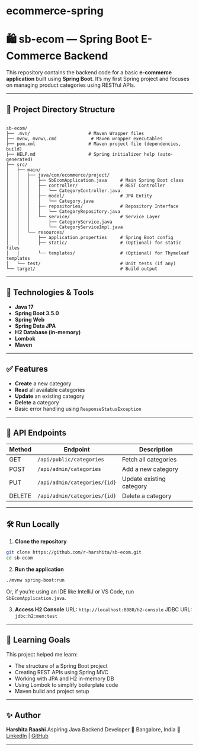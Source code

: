 # ecommerce-spring


# 🛍️ sb-ecom — Spring Boot E-Commerce Backend

This repository contains the backend code for a basic **e-commerce application** built using **Spring Boot**. It’s my first Spring project and focuses on managing product categories using RESTful APIs.

---

## 📂 Project Directory Structure

```

sb-ecom/
├── .mvn/                      # Maven Wrapper files
├── mvnw, mvnw\.cmd             # Maven wrapper executables
├── pom.xml                    # Maven project file (dependencies, build)
├── HELP.md                    # Spring initializer help (auto-generated)
├── src/
│   ├── main/
│   │   ├── java/com/ecommerce/project/
│   │   │   ├── SbEcomApplication.java     # Main Spring Boot class
│   │   │   ├── controller/                # REST Controller
│   │   │   │   └── CategoryController.java
│   │   │   ├── model/                     # JPA Entity
│   │   │   │   └── Category.java
│   │   │   ├── repositories/              # Repository Interface
│   │   │   │   └── CategoryRepository.java
│   │   │   └── service/                   # Service Layer
│   │   │       ├── CategoryService.java
│   │   │       └── CategoryServiceImpl.java
│   │   └── resources/
│   │       ├── application.properties     # Spring Boot config
│   │       ├── static/                    # (Optional) for static files
│   │       └── templates/                 # (Optional) for Thymeleaf templates
│   └── test/                              # Unit tests (if any)
└── target/                                # Build output

````

---

## 🔧 Technologies & Tools

- **Java 17**
- **Spring Boot 3.5.0**
- **Spring Web**
- **Spring Data JPA**
- **H2 Database (in-memory)**
- **Lombok**
- **Maven**

---

## ✅ Features

- **Create** a new category  
- **Read** all available categories  
- **Update** an existing category  
- **Delete** a category  
- Basic error handling using `ResponseStatusException`

---

## 📑 API Endpoints

| Method | Endpoint                   | Description            |
|--------|----------------------------|------------------------|
| GET    | `/api/public/categories`   | Fetch all categories   |
| POST   | `/api/admin/categories`    | Add a new category     |
| PUT    | `/api/admin/categories/{id}` | Update existing category |
| DELETE | `/api/admin/categories/{id}` | Delete a category      |

---

## 🛠️ Run Locally

1. **Clone the repository**

```bash
git clone https://github.com/r-harshita/sb-ecom.git
cd sb-ecom
````

2. **Run the application**

```bash
./mvnw spring-boot:run
```

Or, if you’re using an IDE like IntelliJ or VS Code, run `SbEcomApplication.java`.

3. **Access H2 Console**
   URL: `http://localhost:8080/h2-console`
   JDBC URL: `jdbc:h2:mem:test`


---

## 🧠 Learning Goals

This project helped me learn:

* The structure of a Spring Boot project
* Creating REST APIs using Spring MVC
* Working with JPA and H2 in-memory DB
* Using Lombok to simplify boilerplate code
* Maven build and project setup

---

## ✨ Author

**Harshita Raashi**
Aspiring Java Backend Developer
📍 Bangalore, India
🔗 [LinkedIn](https://linkedin.com/in/harshita-raashi-1a739120a) | [GitHub](https://github.com/r-harshita)

---
